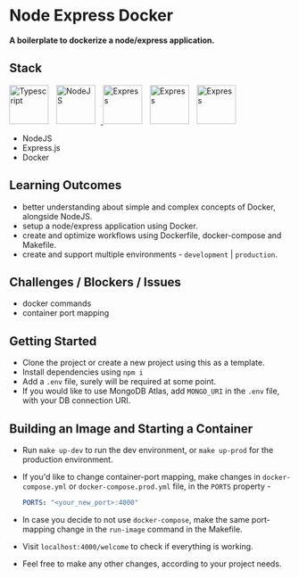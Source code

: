 # Node Express Docker

**A boilerplate to dockerize a node/express application.**

## Stack

<p><a href="https://www.typescriptlang.org/" target="_blank" rel="noreferrer"><img src="https://cdn.worldvectorlogo.com/logos/typescript.svg" width="70" height="70" style="margin-right:10px" alt="Typescript" /></a>
<a href="https://nodejs.org/en/" target="_blank" rel="noreferrer"><img src="https://cdn.worldvectorlogo.com/logos/nodejs-icon.svg" width="70" height="70" style="margin-right:10px" alt="NodeJS" /> 
<a href="https://expressjs.com/" target="_blank" rel="noreferrer"><img src="https://raw.githubusercontent.com/danielcranney/readme-generator/main/public/icons/skills/express-dark.svg" width="70" height="70" style="margin-right:10px" alt="Express" /></a>
<a href="https://docker.com/" target="_blank" rel="noreferrer"><img src="https://cdn.worldvectorlogo.com/logos/docker.svg" width="70" height="70" style="margin-right:10px" alt="Express" /></a>
<a href="https://mongodb.com/" target="_blank" rel="noreferrer"><img src="https://cdn.worldvectorlogo.com/logos/mongodb-icon-1.svg" width="70" height="70" style="margin-right:10px" alt="Express" /></a>
</p>

-   NodeJS
-   Express.js
-   Docker

## Learning Outcomes

-   better understanding about simple and complex concepts of Docker, alongside NodeJS.
-   setup a node/express application using Docker.
-   create and optimize workflows using Dockerfile, docker-compose and Makefile.
-   create and support multiple environments - `development` | `production`.

## Challenges / Blockers / Issues

-   docker commands
-   container port mapping

## Getting Started

-   Clone the project or create a new project using this as a template.
-   Install dependencies using `npm i`
-   Add a `.env` file, surely will be required at some point.
-   If you would like to use MongoDB Atlas, add `MONGO_URI` in the `.env` file, with your DB connection URI.

## Building an Image and Starting a Container

-   Run `make up-dev` to run the dev environment, or `make up-prod` for the production environment.
-   If you'd like to change container-port mapping, make changes in `docker-compose.yml` or `docker-compose.prod.yml` file, in the `PORTS` property -

    ```yml
    PORTS: "<your_new_port>:4000"
    ```

-   In case you decide to not use `docker-compose`, make the same port-mapping change in the `run-image` command in the Makefile.
-   Visit `localhost:4000/welcome` to check if everything is working.
-   Feel free to make any other changes, according to your project needs.

